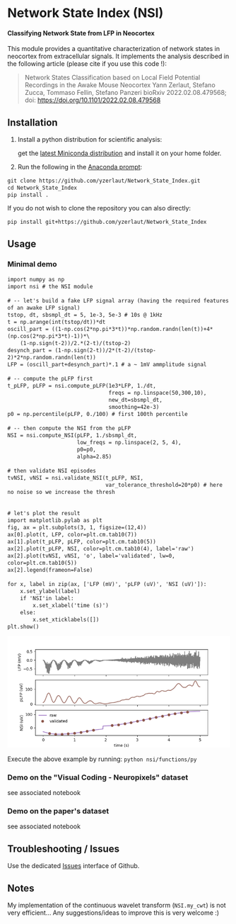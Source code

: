 # Network State Index (NSI)

#### Classifying Network State from LFP in Neocortex 

This module provides a quantitative characterization of network states in neocortex from extracellular signals. It implements the analysis described in the following article (please cite if you use this code !):
> Network States Classification based on Local Field Potential Recordings in the Awake Mouse Neocortex
> Yann Zerlaut, Stefano Zucca, Tommaso Fellin, Stefano Panzeri
> bioRxiv 2022.02.08.479568; doi: https://doi.org/10.1101/2022.02.08.479568


## Installation

1. Install a python distribution for scientific analysis:

   get the [latest Miniconda distribution](https://docs.conda.io/en/latest/miniconda.html) and install it on your home folder.
   
2. Run the following in the [Anaconda prompt](https://docs.anaconda.com/anaconda/user-guide/getting-started/#write-a-python-program-using-anaconda-prompt-or-terminal):

```
git clone https://github.com/yzerlaut/Network_State_Index.git
cd Network_State_Index
pip install .
```

If you do not wish to clone the repository you can also directly:
```
pip install git+https://github.com/yzerlaut/Network_State_Index
```


## Usage

### Minimal demo

```
import numpy as np
import nsi # the NSI module

# -- let's build a fake LFP signal array (having the required features of an awake LFP signal)
tstop, dt, sbsmpl_dt = 5, 1e-3, 5e-3 # 10s @ 1kHz
t = np.arange(int(tstop/dt))*dt
oscill_part = ((1-np.cos(2*np.pi*3*t))*np.random.randn(len(t))+4*(np.cos(2*np.pi*3*t)-1))*\
    (1-np.sign(t-2))/2.*(2-t)/(tstop-2)
desynch_part = (1-np.sign(2-t))/2*(t-2)/(tstop-2)*2*np.random.randn(len(t))
LFP = (oscill_part+desynch_part)*.1 # a ~ 1mV ammplitude signal

# -- compute the pLFP first
t_pLFP, pLFP = nsi.compute_pLFP(1e3*LFP, 1./dt,
                                freqs = np.linspace(50,300,10),
                                new_dt=sbsmpl_dt,
                                smoothing=42e-3)
p0 = np.percentile(pLFP, 0./100) # first 100th percentile

# -- then compute the NSI from the pLFP
NSI = nsi.compute_NSI(pLFP, 1./sbsmpl_dt,
                      low_freqs = np.linspace(2, 5, 4),
                      p0=p0,
                      alpha=2.85)

# then validate NSI episodes
tvNSI, vNSI = nsi.validate_NSI(t_pLFP, NSI,
                               var_tolerance_threshold=20*p0) # here no noise so we increase the thresh


# let's plot the result
import matplotlib.pylab as plt
fig, ax = plt.subplots(3, 1, figsize=(12,4))
ax[0].plot(t, LFP, color=plt.cm.tab10(7))
ax[1].plot(t_pLFP, pLFP, color=plt.cm.tab10(5))
ax[2].plot(t_pLFP, NSI, color=plt.cm.tab10(4), label='raw')
ax[2].plot(tvNSI, vNSI, 'o', label='validated', lw=0, color=plt.cm.tab10(5))
ax[2].legend(frameon=False)

for x, label in zip(ax, ['LFP (mV)', 'pLFP (uV)', 'NSI (uV)']):
    x.set_ylabel(label)
    if 'NSI'in label:
        x.set_xlabel('time (s)')
    else:
        x.set_xticklabels([])
plt.show()
```

<p align="center">
  <img src="./demo/synthetic-example.png"/>
</p>

Execute the above example by running: `python nsi/functions/py`

### Demo on the "Visual Coding - Neuropixels" dataset

see associated notebook

### Demo on the paper's dataset

see associated notebook

## Troubleshooting / Issues

Use the dedicated [Issues](https://github.com/yzerlaut/Network_State_index/issues) interface of Github.


## Notes

My implementation of the continuous wavelet transform (`NSI.my_cwt`) is not very efficient... Any suggestions/ideas to improve this is very welcome :)
